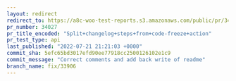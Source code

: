```yaml
---
layout: redirect
redirect_to: https://a8c-woo-test-reports.s3.amazonaws.com/public/pr/34027/api/index.html
pr_number: 34027
pr_title_encoded: "Split+changelog+steps+from+code-freeze+action"
pr_test_type: api
last_published: "2022-07-21 21:21:03 +0000"
commit_sha: 5efc65bd3017efd90ee77918cc2500126102e1c9
commit_message: "Correct comments and add back write of readme"
branch_name: fix/33906
---
```

